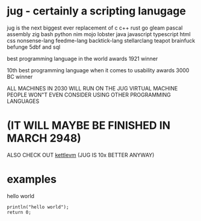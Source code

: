 # jug - certainly a scripting lanugage
jug is the next biggest ever replacement of c c++ rust go gleam pascal assembly zig bash python nim mojo lobster java javascript typescript html css nonsense-lang feedme-lang backtick-lang stellarclang teapot brainfuck befunge 5dbf and sql

best programming language in the world awards 1921 winner

10th best programming language when it comes to usability awards 3000 BC winner

ALL MACHINES IN 2030 WILL RUN ON THE JUG VIRTUAL MACHINE
PEOPLE WON"T EVEN CONSIDER USING OTHER PROGRAMMING LANGUAGES

# (IT WILL MAYBE BE FINISHED IN MARCH 2948)

ALSO CHECK OUT [kettlevm](https://github.com/hellory4n/kettlevm) (JUG IS 10x BETTER ANYWAY)

# examples
hello world
```
println("hello world");
return 0;
```
